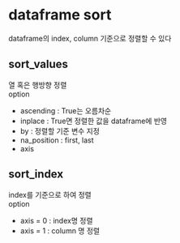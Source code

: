 # dataframe sort
dataframe의 index, column 기준으로 정렬할 수 있다
## sort_values
열 혹은 행방향 정렬<br>
option
- ascending : True는 오름차순
- inplace : True면 정렬한 값을 dataframe에 반영
- by : 정렬할 기준 변수 지정
- na_position : first, last
- axis
## sort_index
index를 기준으로 하여 정렬<br>
option
- axis = 0 : index명 정렬
- axis = 1 : column 명 정렬